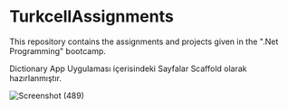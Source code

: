 # TurkcellAssignments
This repository contains the assignments and projects given in the ".Net Programming" bootcamp.

Dictionary App Uygulaması içerisindeki Sayfalar Scaffold olarak hazırlanmıştır.

![Screenshot (489)](https://github.com/mehmetkilincc/TurkcellAssignments/assets/65649247/f63144be-3b1e-48f4-9c8b-349c0850f1a2)
